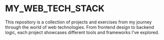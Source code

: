# MY_WEB_TECH_STACK
This repository is a collection of projects and exercises from my journey through the world of web technologies. From frontend design to backend logic, each project showcases different tools and frameworks I've explored.

